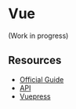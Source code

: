 # Vue

(Work in progress)

## Resources
* [Official Guide](https://vuejs.org/v2/guide/)
* [API](https://vuejs.org/v2/api/)
* [Vuepress](https://vuepress.vuejs.org/)